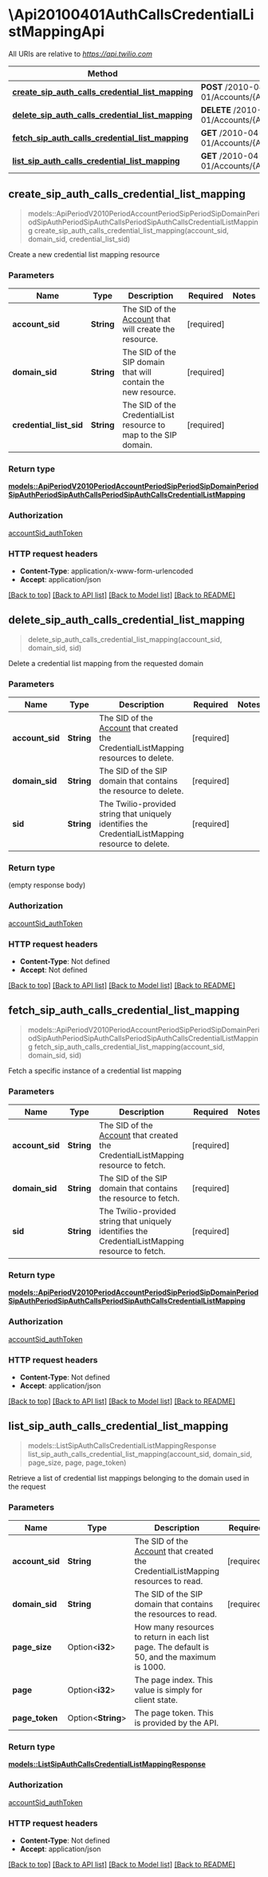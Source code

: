 # \Api20100401AuthCallsCredentialListMappingApi

All URIs are relative to *https://api.twilio.com*

Method | HTTP request | Description
------------- | ------------- | -------------
[**create_sip_auth_calls_credential_list_mapping**](Api20100401AuthCallsCredentialListMappingApi.md#create_sip_auth_calls_credential_list_mapping) | **POST** /2010-04-01/Accounts/{AccountSid}/SIP/Domains/{DomainSid}/Auth/Calls/CredentialListMappings.json | 
[**delete_sip_auth_calls_credential_list_mapping**](Api20100401AuthCallsCredentialListMappingApi.md#delete_sip_auth_calls_credential_list_mapping) | **DELETE** /2010-04-01/Accounts/{AccountSid}/SIP/Domains/{DomainSid}/Auth/Calls/CredentialListMappings/{Sid}.json | 
[**fetch_sip_auth_calls_credential_list_mapping**](Api20100401AuthCallsCredentialListMappingApi.md#fetch_sip_auth_calls_credential_list_mapping) | **GET** /2010-04-01/Accounts/{AccountSid}/SIP/Domains/{DomainSid}/Auth/Calls/CredentialListMappings/{Sid}.json | 
[**list_sip_auth_calls_credential_list_mapping**](Api20100401AuthCallsCredentialListMappingApi.md#list_sip_auth_calls_credential_list_mapping) | **GET** /2010-04-01/Accounts/{AccountSid}/SIP/Domains/{DomainSid}/Auth/Calls/CredentialListMappings.json | 



## create_sip_auth_calls_credential_list_mapping

> models::ApiPeriodV2010PeriodAccountPeriodSipPeriodSipDomainPeriodSipAuthPeriodSipAuthCallsPeriodSipAuthCallsCredentialListMapping create_sip_auth_calls_credential_list_mapping(account_sid, domain_sid, credential_list_sid)


Create a new credential list mapping resource

### Parameters


Name | Type | Description  | Required | Notes
------------- | ------------- | ------------- | ------------- | -------------
**account_sid** | **String** | The SID of the [Account](https://www.twilio.com/docs/iam/api/account) that will create the resource. | [required] |
**domain_sid** | **String** | The SID of the SIP domain that will contain the new resource. | [required] |
**credential_list_sid** | **String** | The SID of the CredentialList resource to map to the SIP domain. | [required] |

### Return type

[**models::ApiPeriodV2010PeriodAccountPeriodSipPeriodSipDomainPeriodSipAuthPeriodSipAuthCallsPeriodSipAuthCallsCredentialListMapping**](api.v2010.account.sip.sip_domain.sip_auth.sip_auth_calls.sip_auth_calls_credential_list_mapping.md)

### Authorization

[accountSid_authToken](../README.md#accountSid_authToken)

### HTTP request headers

- **Content-Type**: application/x-www-form-urlencoded
- **Accept**: application/json

[[Back to top]](#) [[Back to API list]](../README.md#documentation-for-api-endpoints) [[Back to Model list]](../README.md#documentation-for-models) [[Back to README]](../README.md)


## delete_sip_auth_calls_credential_list_mapping

> delete_sip_auth_calls_credential_list_mapping(account_sid, domain_sid, sid)


Delete a credential list mapping from the requested domain

### Parameters


Name | Type | Description  | Required | Notes
------------- | ------------- | ------------- | ------------- | -------------
**account_sid** | **String** | The SID of the [Account](https://www.twilio.com/docs/iam/api/account) that created the CredentialListMapping resources to delete. | [required] |
**domain_sid** | **String** | The SID of the SIP domain that contains the resource to delete. | [required] |
**sid** | **String** | The Twilio-provided string that uniquely identifies the CredentialListMapping resource to delete. | [required] |

### Return type

 (empty response body)

### Authorization

[accountSid_authToken](../README.md#accountSid_authToken)

### HTTP request headers

- **Content-Type**: Not defined
- **Accept**: Not defined

[[Back to top]](#) [[Back to API list]](../README.md#documentation-for-api-endpoints) [[Back to Model list]](../README.md#documentation-for-models) [[Back to README]](../README.md)


## fetch_sip_auth_calls_credential_list_mapping

> models::ApiPeriodV2010PeriodAccountPeriodSipPeriodSipDomainPeriodSipAuthPeriodSipAuthCallsPeriodSipAuthCallsCredentialListMapping fetch_sip_auth_calls_credential_list_mapping(account_sid, domain_sid, sid)


Fetch a specific instance of a credential list mapping

### Parameters


Name | Type | Description  | Required | Notes
------------- | ------------- | ------------- | ------------- | -------------
**account_sid** | **String** | The SID of the [Account](https://www.twilio.com/docs/iam/api/account) that created the CredentialListMapping resource to fetch. | [required] |
**domain_sid** | **String** | The SID of the SIP domain that contains the resource to fetch. | [required] |
**sid** | **String** | The Twilio-provided string that uniquely identifies the CredentialListMapping resource to fetch. | [required] |

### Return type

[**models::ApiPeriodV2010PeriodAccountPeriodSipPeriodSipDomainPeriodSipAuthPeriodSipAuthCallsPeriodSipAuthCallsCredentialListMapping**](api.v2010.account.sip.sip_domain.sip_auth.sip_auth_calls.sip_auth_calls_credential_list_mapping.md)

### Authorization

[accountSid_authToken](../README.md#accountSid_authToken)

### HTTP request headers

- **Content-Type**: Not defined
- **Accept**: application/json

[[Back to top]](#) [[Back to API list]](../README.md#documentation-for-api-endpoints) [[Back to Model list]](../README.md#documentation-for-models) [[Back to README]](../README.md)


## list_sip_auth_calls_credential_list_mapping

> models::ListSipAuthCallsCredentialListMappingResponse list_sip_auth_calls_credential_list_mapping(account_sid, domain_sid, page_size, page, page_token)


Retrieve a list of credential list mappings belonging to the domain used in the request

### Parameters


Name | Type | Description  | Required | Notes
------------- | ------------- | ------------- | ------------- | -------------
**account_sid** | **String** | The SID of the [Account](https://www.twilio.com/docs/iam/api/account) that created the CredentialListMapping resources to read. | [required] |
**domain_sid** | **String** | The SID of the SIP domain that contains the resources to read. | [required] |
**page_size** | Option<**i32**> | How many resources to return in each list page. The default is 50, and the maximum is 1000. |  |
**page** | Option<**i32**> | The page index. This value is simply for client state. |  |
**page_token** | Option<**String**> | The page token. This is provided by the API. |  |

### Return type

[**models::ListSipAuthCallsCredentialListMappingResponse**](ListSipAuthCallsCredentialListMappingResponse.md)

### Authorization

[accountSid_authToken](../README.md#accountSid_authToken)

### HTTP request headers

- **Content-Type**: Not defined
- **Accept**: application/json

[[Back to top]](#) [[Back to API list]](../README.md#documentation-for-api-endpoints) [[Back to Model list]](../README.md#documentation-for-models) [[Back to README]](../README.md)

